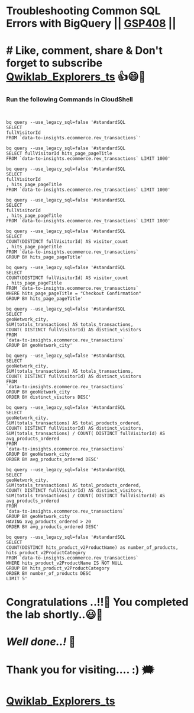 # Troubleshooting Common SQL Errors with BigQuery || [GSP408](https://www.cloudskillsboost.google/focuses/3642?parent=catalog) ||

# # Like, comment, share & Don't forget to subscribe [Qwiklab_Explorers_ts](https://youtube.com/@titashshil?si=RgamNu1dc9jVIbJN) 👍😄🤝

### Run the following Commands in CloudShell

```


bq query --use_legacy_sql=false '#standardSQL
SELECT
fullVisitorId
FROM `data-to-insights.ecommerce.rev_transactions`'

bq query --use_legacy_sql=false '#standardSQL
SELECT fullVisitorId hits_page_pageTitle
FROM `data-to-insights.ecommerce.rev_transactions` LIMIT 1000'

bq query --use_legacy_sql=false '#standardSQL
SELECT
fullVisitorId
, hits_page_pageTitle
FROM `data-to-insights.ecommerce.rev_transactions` LIMIT 1000'

bq query --use_legacy_sql=false '#standardSQL
SELECT
fullVisitorId
, hits_page_pageTitle
FROM `data-to-insights.ecommerce.rev_transactions` LIMIT 1000'

bq query --use_legacy_sql=false '#standardSQL
SELECT
COUNT(DISTINCT fullVisitorId) AS visitor_count
, hits_page_pageTitle
FROM `data-to-insights.ecommerce.rev_transactions`
GROUP BY hits_page_pageTitle'

bq query --use_legacy_sql=false '#standardSQL
SELECT
COUNT(DISTINCT fullVisitorId) AS visitor_count
, hits_page_pageTitle
FROM `data-to-insights.ecommerce.rev_transactions`
WHERE hits_page_pageTitle = "Checkout Confirmation"
GROUP BY hits_page_pageTitle'

bq query --use_legacy_sql=false '#standardSQL
SELECT
geoNetwork_city,
SUM(totals_transactions) AS totals_transactions,
COUNT( DISTINCT fullVisitorId) AS distinct_visitors
FROM
`data-to-insights.ecommerce.rev_transactions`
GROUP BY geoNetwork_city'

bq query --use_legacy_sql=false '#standardSQL
SELECT
geoNetwork_city,
SUM(totals_transactions) AS totals_transactions,
COUNT( DISTINCT fullVisitorId) AS distinct_visitors
FROM
`data-to-insights.ecommerce.rev_transactions`
GROUP BY geoNetwork_city
ORDER BY distinct_visitors DESC'

bq query --use_legacy_sql=false '#standardSQL
SELECT
geoNetwork_city,
SUM(totals_transactions) AS total_products_ordered,
COUNT( DISTINCT fullVisitorId) AS distinct_visitors,
SUM(totals_transactions) / COUNT( DISTINCT fullVisitorId) AS avg_products_ordered
FROM
`data-to-insights.ecommerce.rev_transactions`
GROUP BY geoNetwork_city
ORDER BY avg_products_ordered DESC'

bq query --use_legacy_sql=false '#standardSQL
SELECT
geoNetwork_city,
SUM(totals_transactions) AS total_products_ordered,
COUNT( DISTINCT fullVisitorId) AS distinct_visitors,
SUM(totals_transactions) / COUNT( DISTINCT fullVisitorId) AS avg_products_ordered
FROM
`data-to-insights.ecommerce.rev_transactions`
GROUP BY geoNetwork_city
HAVING avg_products_ordered > 20
ORDER BY avg_products_ordered DESC'

bq query --use_legacy_sql=false '#standardSQL
SELECT
COUNT(DISTINCT hits_product_v2ProductName) as number_of_products,
hits_product_v2ProductCategory
FROM `data-to-insights.ecommerce.rev_transactions`
WHERE hits_product_v2ProductName IS NOT NULL
GROUP BY hits_product_v2ProductCategory
ORDER BY number_of_products DESC
LIMIT 5'
```

# Congratulations ..!!🎉  You completed the lab shortly..😃💯

# *Well done..!* 👏

# Thank you for visiting.... :) 🗯️

# [Qwiklab_Explorers_ts](https://youtube.com/@titashshil?si=RgamNu1dc9jVIbJN)
